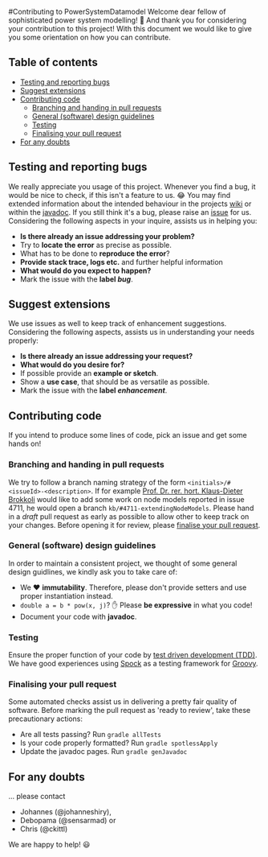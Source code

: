 #Contributing to PowerSystemDatamodel
Welcome dear fellow of sophisticated power system modelling! :wave:
And thank you for considering your contribution to this project!
With this document we would like to give you some orientation on how you can contribute.

## Table of contents
 * [Testing and reporting bugs](#testing-and-reporting-bugs)
 * [Suggest extensions](#suggest-extensions)
 * [Contributing code](#contributing-code)
   * [Branching and handing in pull requests](#branching-and-handing-in-pull-requests)
   * [General (software) design guidelines](#general-software-design-guidelines)
   * [Testing](#testing)
   * [Finalising your pull request](#finalising-your-pull-request)
 * [For any doubts](#for-any-doubts)

## Testing and reporting bugs
We really appreciate you usage of this project.
Whenever you find a bug, it would be nice to check, if this isn't a feature to us. :joy:
You may find extended information about the intended behaviour in the projects [wiki](https://github.com/ie3-institute/PowerSystemDataModel/wiki) or within the [javadoc](https://ie3-institute.github.io/powersystemdatamodel/javadoc).
If you still think it's a bug, please raise an [issue](https://guides.github.com/features/issues/) for us.
Considering the following aspects in your inquire, assists us in helping you:

 * **Is there already an issue addressing your problem?**
 * Try to **locate the error** as precise as possible.
 * What has to be done to **reproduce the error**?
 * **Provide stack trace, logs etc.** and further helpful information
 * **What would do you expect to happen?**
 * Mark the issue with the **label _bug_**.
 
## Suggest extensions
We use issues as well to keep track of enhancement suggestions.
Considering the following aspects, assists us in understanding your needs properly:

 * **Is there already an issue addressing your request?**
 * **What would do you desire for?**
 * If possible provide an **example or sketch**.
 * Show a **use case**, that should be as versatile as possible.
 * Mark the issue with the **label _enhancement_**.

## Contributing code
If you intend to produce some lines of code, pick an issue and get some hands on!

### Branching and handing in pull requests
We try to follow a branch naming strategy of the form `<initials>/#<issueId>-<description>`.
If for example [Prof. Dr. rer. hort. Klaus-Dieter Brokkoli](https://www.instagram.com/prof_broccoli/) would like to add some work on node models reported in issue 4711, he would open a branch `kb/#4711-extendingNodeModels`.
Please hand in a _draft_ pull request as early as possible to allow other to keep track on your changes.
Before opening it for review, please [finalise your pull request](#finalising-your-pull-request). 

### General (software) design guidelines
In order to maintain a consistent project, we thought of some general design guidlines, we kindly ask you to take care of:

 * We :heart: **immutability**. Therefore, please don't provide setters and use proper instantiation instead.
 * `double a = b * pow(x, j)`? :hand: Please **be expressive** in what you code!
 * Document your code with **javadoc**.

### Testing
Ensure the proper function of your code by [test driven development (TDD)](https://www.guru99.com/test-driven-development.html).
We have good experiences using [Spock](http://spockframework.org/) as a testing framework for [Groovy](https://groovy-lang.org/).

### Finalising your pull request
Some automated checks assist us in delivering a pretty fair quality of software.
Before marking the pull request as 'ready to review', take these precautionary actions:

 * Are all tests passing? Run `gradle allTests`
 * Is your code properly formatted? Run `gradle spotlessApply`
 * Update the javadoc pages. Run `gradle genJavadoc`

## For any doubts
... please contact
 * Johannes (@johanneshiry),
 * Debopama (@sensarmad) or
 * Chris (@ckittl)
 
We are happy to help! :smiley: